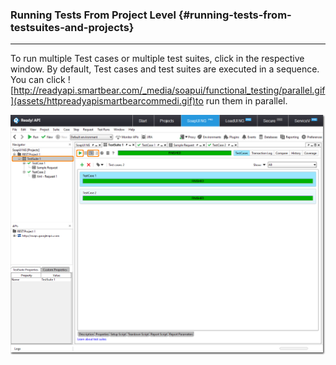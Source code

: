 ### **Running Tests From Project Level** {#running-tests-from-testsuites-and-projects}

---

To run multiple Test cases or multiple test suites, click in the respective window. By default, Test cases and test suites are executed in a sequence. You can click ![http://readyapi.smartbear.com/_media/soapui/functional_testing/parallel.gif](assets/httpreadyapismartbearcommedi.gif)to run them in parallel.

![](/assets/httpreadyapismartbearcommedi.png)

